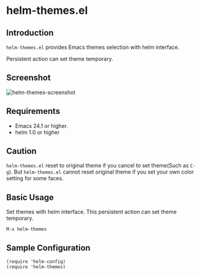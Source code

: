 # helm-themes.el


## Introduction

`helm-themes.el` provides Emacs themes selection with helm interface.

Persistent action can set theme temporary.

## Screenshot

![helm-themes-screenshot](https://github.com/syohex/emacs-helm-themes/raw/master/image/helm-themes-screenshot.png)


Requirements
------------
* Emacs 24.1 or higher.
* helm 1.0 or higher


## Caution

`helm-themes.el` reset to original theme if you cancel to set theme(Such as `C-g`).
But `helm-themes.el` cannot reset original theme if you set your own color
setting for some faces.


## Basic Usage

Set themes with helm interface. This persistent action can set theme temporary.

    M-x helm-themes

## Sample Configuration

    (require 'helm-config)
    (require 'helm-themes)

